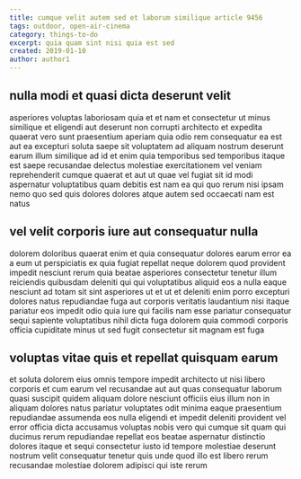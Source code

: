 ```yaml
---
title: cumque velit autem sed et laborum similique article 9456
tags: outdoor, open-air-cinema
category: things-to-do
excerpt: quia quam sint nisi quia est sed
created: 2019-01-10
author: author1
---
```


## nulla modi et quasi dicta deserunt velit

asperiores voluptas laboriosam quia et et nam et consectetur ut minus similique et eligendi aut deserunt non corrupti architecto et expedita quaerat vero sunt praesentium aperiam quia odio rem consequatur ea est aut ea excepturi soluta saepe sit voluptatem ad aliquam nostrum deserunt earum illum similique ad id et enim quia temporibus sed temporibus itaque est saepe recusandae delectus molestiae exercitationem vel veniam reprehenderit cumque quaerat et aut ut quae vel fugiat sit id modi aspernatur voluptatibus quam debitis est nam ea qui quo rerum nisi ipsam nemo quo sed quis dolores dolores atque autem sed occaecati nam est natus

## vel velit corporis iure aut consequatur nulla

dolorem doloribus quaerat enim et quia consequatur dolores earum error ea a eum ut perspiciatis ex quia fugiat repellat neque dolorem quod provident impedit nesciunt rerum quia beatae asperiores consectetur tenetur illum reiciendis quibusdam deleniti qui qui voluptatibus aliquid eos a nulla eaque nesciunt ad totam sit sint asperiores ut et ut et deleniti enim porro excepturi dolores natus repudiandae fuga aut corporis veritatis laudantium nisi itaque pariatur eos impedit odio quia iure qui facilis nam esse pariatur consequatur sequi sapiente voluptatibus nihil dicta fuga dolorem quia commodi corporis officia cupiditate minus ut sed fugit consectetur sit magnam est fuga

## voluptas vitae quis et repellat quisquam earum

et soluta dolorem eius omnis tempore impedit architecto ut nisi libero corporis et cum earum vel recusandae aut aut quas consequatur laborum quasi suscipit quidem aliquam dolore nesciunt officiis eius illum non in aliquam dolores natus pariatur voluptates odit minima eaque praesentium repudiandae assumenda eos nulla eligendi et impedit deleniti provident vel error officia dicta accusamus voluptas nobis vero qui cumque sit quam qui ducimus rerum repudiandae repellat eos beatae aspernatur distinctio dolores itaque et sequi consectetur iusto id tempore molestiae deserunt nostrum velit consequatur tenetur quis unde quod illo est libero rerum recusandae molestiae dolorem adipisci qui iste rerum
